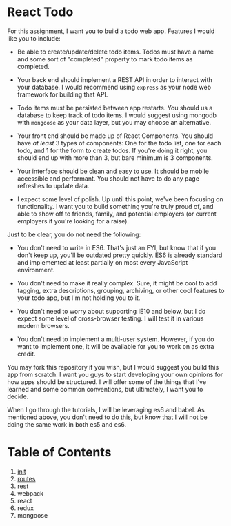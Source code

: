 # React Todo

For this assignment, I want you to build a todo web app. Features I would like
you to include:

* Be able to create/update/delete todo items. Todos must have a name and some
  sort of "completed" property to mark todo items as completed.

* Your back end should implement a REST API in order to interact with your
  database. I would recommend using `express` as your node web framework for
  building that API.

* Todo items must be persisted between app restarts. You should us a database
  to keep track of todo items. I would suggest using mongodb with `mongoose`
  as your data layer, but you may choose an alternative.

* Your front end should be made up of React Components. You should have
  *at least* 3 types of components: One for the todo list, one for each todo,
  and 1 for the form to create todos. If you're doing it right, you should end
  up with more than 3, but bare minimum is 3 components.

* Your interface should be clean and easy to use. It should be mobile accessible
  and performant. You should not have to do any page refreshes to update data.

* I expect some level of polish. Up until this point, we've been focusing on
  functionality. I want you to build something you're truly proud of, and able
  to show off to friends, family, and potential employers (or current employers
  if you're looking for a raise).

Just to be clear, you do not need the following:

* You don't need to write in ES6. That's just an FYI, but know that if you don't
  keep up, you'll be outdated pretty quickly. ES6 is already standard and
  implemented at least partially on most every JavaScript environment.

* You don't need to make it really complex. Sure, it might be cool to add
  tagging, extra descriptions, grouping, archiving, or other cool features to
  your todo app, but I'm not holding you to it.

* You don't need to worry about supporting IE10 and below, but I do expect some
  level of cross-browser testing. I will test it in various modern browsers.

* You don't need to implement a multi-user system. However, if you do want to
  implement one, it will be available for you to work on as extra credit.

You may fork this repository if you wish, but I would suggest you build this
app from scratch. I want you guys to start developing your own opinions for how
apps should be structured. I will offer some of the things that I've learned and
some common conventions, but ultimately, I want you to decide.

When I go through the tutorials, I will be leveraging es6 and babel. As
mentioned above, you don't need to do this, but know that I will not be doing
the same work in both es5 and es6.

# Table of Contents

1. [init](./tutorials/00_init.md)
1. [routes](./tutorials/01_routes.md)
1. [rest](./tutorials/02_rest.md)
1. webpack
1. react
1. redux
1. mongoose
